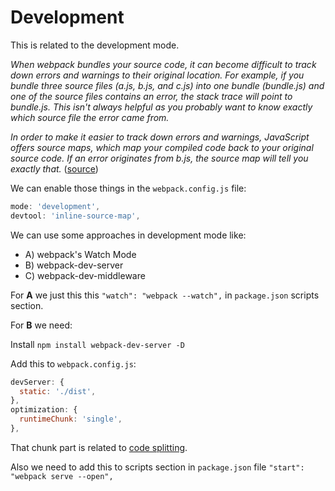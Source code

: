 # Development

This is related to the development mode.

*When webpack bundles your source code, it can become difficult to track down errors and warnings to their original location. For example, if you bundle three source files (a.js, b.js, and c.js) into one bundle (bundle.js) and one of the source files contains an error, the stack trace will point to bundle.js. This isn't always helpful as you probably want to know exactly which source file the error came from.*

*In order to make it easier to track down errors and warnings, JavaScript offers source maps, which map your compiled code back to your original source code. If an error originates from b.js, the source map will tell you exactly that.* ([source](https://webpack.js.org/guides/development/#using-source-maps))

We can enable those things in the `webpack.config.js` file:

```js
mode: 'development',
devtool: 'inline-source-map',
```

We can use some approaches in development mode like:

* A) webpack's Watch Mode
* B) webpack-dev-server
* C) webpack-dev-middleware

For **A** we just this this `"watch": "webpack --watch",` in `package.json` scripts section.

For **B** we need:

Install `npm install webpack-dev-server -D`

Add this to `webpack.config.js`:

```js
devServer: {
  static: './dist',
},
optimization: {
  runtimeChunk: 'single',
},
```

That chunk part is related to [code splitting](https://webpack.js.org/guides/code-splitting/).

Also we need to add this to scripts section in `package.json` file `"start": "webpack serve --open",`
